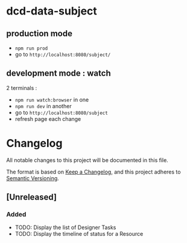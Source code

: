 # dcd-data-subject

## production mode

- `npm run prod`
- go to `http://localhost:8080/subject/`

## development mode : watch

2 terminals :

- `npm run watch:browser` in one
- `npm run dev` in another
- go to `http://localhost:8080/subject`
- refresh page each change


# Changelog

All notable changes to this project will be documented in this file.

The format is based on [Keep a Changelog](https://keepachangelog.com/en/1.0.0/),
and this project adheres to [Semantic Versioning](https://semver.org/spec/v2.0.0.html).

## [Unreleased]

### Added

- TODO: Display the list of Designer Tasks
- TODO: Display the timeline of status for a Resource
